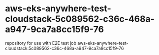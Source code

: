 # aws-eks-anywhere-test-cloudstack-5c089562-c36c-468a-a947-9ca7a8cc15f9-76
repository for use with E2E test job aws-eks-anywhere-test-cloudstack:5c089562-c36c-468a-a947-9ca7a8cc15f9-76
